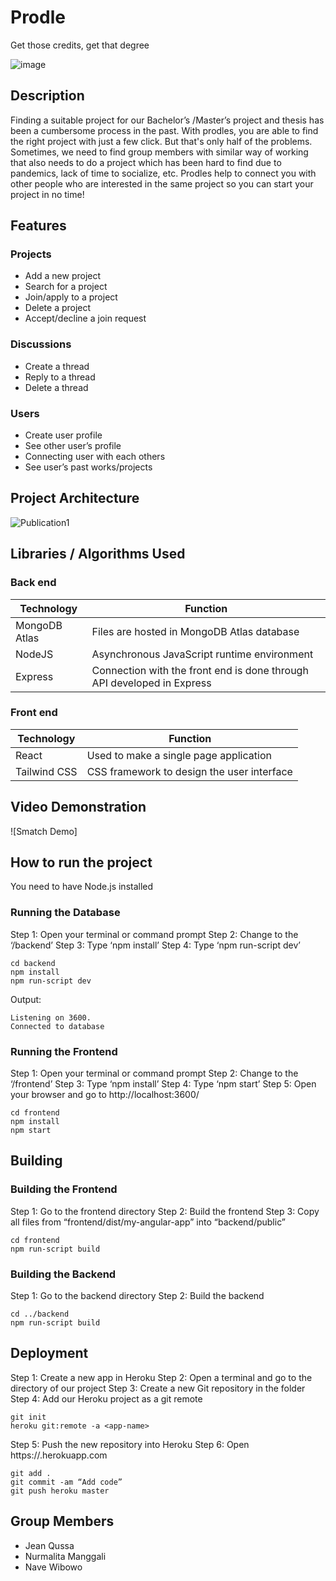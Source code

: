 # Prodle
Get those credits, get that degree

![image](https://user-images.githubusercontent.com/56160802/158058117-826d9b1f-3e1f-48db-b1be-65582610b507.png)

## Description

Finding a suitable project for our Bachelor’s /Master’s project and thesis has been a cumbersome process in the past.
With prodles, you are able to find the right project with just a few click. But that's only half of the problems.
Sometimes, we need to find  group members with similar way of working that also needs to do a project which has been hard to find due to pandemics, lack of time to socialize, etc.
Prodles help to connect you with other people who are interested in the same project so you can start your project in no time!

## Features

### Projects
- Add a new project
- Search for a project
- Join/apply to a project
- Delete a project
- Accept/decline a join request

### Discussions
- Create a thread
- Reply to a thread
- Delete a thread

### Users
- Create user profile
- See other user’s profile
- Connecting user with each others
- See user’s past works/projects


## Project Architecture

![Publication1](https://user-images.githubusercontent.com/56160802/158600383-05f26db1-bf20-44c7-a76b-2e18e429d41f.jpg)

## Libraries / Algorithms Used

### Back end
                
| Technology | Function |
| ------ | ------ |
| MongoDB Atlas | Files are hosted in MongoDB Atlas database |
| NodeJS | Asynchronous JavaScript runtime environment |
| Express |  Connection with the front end is done through API developed in Express|

### Front end

| Technology | Function |
| ------ | ------ |
| React | Used to make a single page application |
| Tailwind CSS | CSS framework to design the user interface |

## Video Demonstration

![Smatch Demo]


## How to run the project

You need to have Node.js installed

### Running the Database

Step 1: Open your terminal or command prompt
Step 2: Change to the ‘/backend’
Step 3: Type ‘npm install’
Step 4: Type ‘npm run-script dev’

```
cd backend
npm install
npm run-script dev
```

Output:		
```
Listening on 3600.
Connected to database
```

### Running the Frontend

Step 1: Open your terminal or command prompt
Step 2: Change to the ‘/frontend’
Step 3: Type ‘npm install’
Step 4: Type ‘npm start’
Step 5: Open your browser and go to http://localhost:3600/

```
cd frontend
npm install
npm start
```

## Building

### Building the Frontend

Step 1: Go to the frontend directory
Step 2: Build the frontend
Step 3: Copy all files from “frontend/dist/my-angular-app” into “backend/public”

```
cd frontend
npm run-script build
```

### Building the Backend

Step 1: Go to the backend directory
Step 2: Build the backend


```
cd ../backend
npm run-script build
```

## Deployment

Step 1: Create a new app in Heroku
Step 2: Open a terminal and go to the directory of our project
Step 3: Create a new Git repository in the folder 
Step 4: Add our Heroku project as a git remote

```
git init
heroku git:remote -a <app-name>

```

Step 5: Push the new repository into Heroku
Step 6: Open  https://<app-name>.herokuapp.com

```
git add . 
git commit -am “Add code”
git push heroku master

```


## Group Members
- Jean Qussa
- Nurmalita Manggali
- Nave Wibowo
